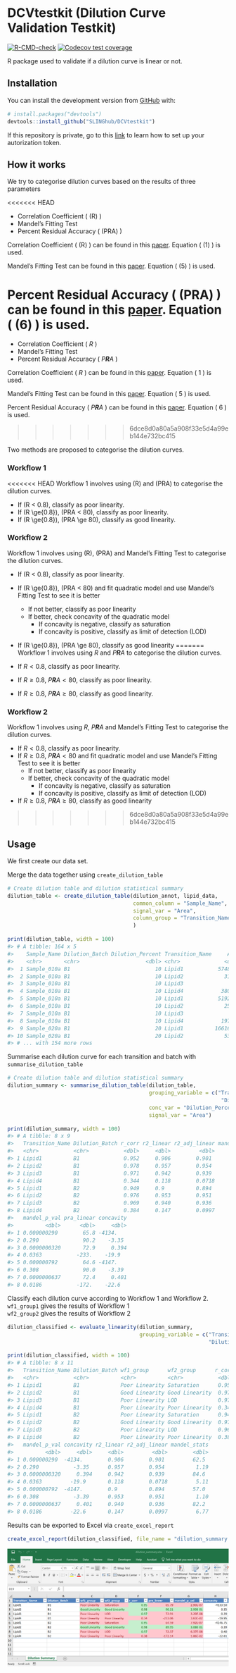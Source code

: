 
<!-- README.md is generated from README.Rmd. Please edit that file -->

# DCVtestkit (Dilution Curve Validation Testkit)

<!-- badges: start -->

[![R-CMD-check](https://github.com/SLINGhub/DCVtestkit/workflows/R-CMD-check/badge.svg)](https://github.com/SLINGhub/DCVtestkit/actions)
[![Codecov test
coverage](https://codecov.io/gh/SLINGhub/DCVtestkit/branch/master/graph/badge.svg?token=RNlP8VlaL2)](https://codecov.io/gh/SLINGhub/DCVtestkit)
<!-- badges: end -->

R package used to validate if a dilution curve is linear or not.

## Installation

You can install the development version from
[GitHub](https://github.com/) with:

``` r
# install.packages("devtools")
devtools::install_github("SLINGhub/DCVtestkit")
```

If this repository is private, go to this
[link](https://maurolepore.netlify.app/2017/12/06/2017-12-06-best-prectice-for-installing-packages-from-private-repos/)
to learn how to set up your autorization token.

## How it works

We try to categorise dilution curves based on the results of three
parameters

<<<<<<< HEAD
  - Correlation Coefficient ( \(R\) )
  - Mandel’s Fitting Test  
  - Percent Residual Accuracy ( \(PRA\) )

Correlation Coefficient ( \(R\) ) can be found in this
[paper](https://link.springer.com/article/10.1007/s00769-002-0487-6).
Equation ( \(1\) ) is used.

Mandel’s Fitting Test can be found in this
[paper](https://pubs.rsc.org/en/content/articlelanding/2013/ay/c2ay26400e#!divAbstract).
Equation ( \(5\) ) is used.

Percent Residual Accuracy ( \(PRA\) ) can be found in this
[paper](https://www.sciencedirect.com/science/article/abs/pii/S0039914018307549).
Equation ( \(6\) ) is used.
=======
-   Correlation Coefficient ( *R* )
-   Mandel’s Fitting Test  
-   Percent Residual Accuracy ( *P**R**A* )

Correlation Coefficient ( *R* ) can be found in this
[paper](https://link.springer.com/article/10.1007/s00769-002-0487-6).
Equation ( 1 ) is used.

Mandel’s Fitting Test can be found in this
[paper](https://pubs.rsc.org/en/content/articlelanding/2013/ay/c2ay26400e#!divAbstract).
Equation ( 5 ) is used.

Percent Residual Accuracy ( *P**R**A* ) can be found in this
[paper](https://www.sciencedirect.com/science/article/abs/pii/S0039914018307549).
Equation ( 6 ) is used.
>>>>>>> 6dce8d0a80a5a908f33e5d4a99eb144e732bc415

Two methods are proposed to categorise the dilution curves.

### Workflow 1

<<<<<<< HEAD
Workflow 1 involves using \(R\) and \(PRA\) to categorise the dilution
curves.

  - If \(R < 0.8\), classify as poor linearity.  
  - If \(R \ge{0.8}\), \(PRA < 80\), classify as poor linearity.  
  - If \(R \ge{0.8}\), \(PRA \ge 80\), classify as good linearity.

### Workflow 2

Workflow 1 involves using \(R\), \(PRA\) and Mandel’s Fitting Test to
categorise the dilution curves.

  - If \(R < 0.8\), classify as poor linearity.
  - If \(R \ge{0.8}\), \(PRA < 80\) and fit quadratic model and use
    Mandel’s Fitting Test to see it is better
      - If not better, classify as poor linearity
      - If better, check concavity of the quadratic model
          - If concavity is negative, classify as saturation
          - If concavity is positive, classify as limit of detection
            (LOD)
  - If \(R \ge{0.8}\), \(PRA \ge 80\), classify as good linearity
=======
Workflow 1 involves using *R* and *P**R**A* to categorise the dilution
curves.

-   If *R* &lt; 0.8, classify as poor linearity.  
-   If *R* ≥ 0.8, *P**R**A* &lt; 80, classify as poor linearity.  
-   If *R* ≥ 0.8, *P**R**A* ≥ 80, classify as good linearity.

### Workflow 2

Workflow 1 involves using *R*, *P**R**A* and Mandel’s Fitting Test to
categorise the dilution curves.

-   If *R* &lt; 0.8, classify as poor linearity.
-   If *R* ≥ 0.8, *P**R**A* &lt; 80 and fit quadratic model and use
    Mandel’s Fitting Test to see it is better
    -   If not better, classify as poor linearity
    -   If better, check concavity of the quadratic model
        -   If concavity is negative, classify as saturation
        -   If concavity is positive, classify as limit of detection
            (LOD)
-   If *R* ≥ 0.8, *P**R**A* ≥ 80, classify as good linearity
>>>>>>> 6dce8d0a80a5a908f33e5d4a99eb144e732bc415

## Usage

We first create our data set.

Merge the data together using `create_dilution_table`

``` r
# Create dilution table and dilution statistical summary
dilution_table <- create_dilution_table(dilution_annot, lipid_data,
                                        common_column = "Sample_Name",
                                        signal_var = "Area",
                                        column_group = "Transition_Name"
                                        )
```

``` r
print(dilution_table, width = 100)
#> # A tibble: 164 x 5
#>    Sample_Name Dilution_Batch Dilution_Percent Transition_Name     Area
#>    <chr>       <chr>                     <dbl> <chr>              <dbl>
#>  1 Sample_010a B1                           10 Lipid1           5748124
#>  2 Sample_010a B1                           10 Lipid2             31538
#>  3 Sample_010a B1                           10 Lipid3               544
#>  4 Sample_010a B1                           10 Lipid4            380519
#>  5 Sample_010a B1                           10 Lipid1           5192648
#>  6 Sample_010a B1                           10 Lipid2             25463
#>  7 Sample_010a B1                           10 Lipid3               500
#>  8 Sample_010a B1                           10 Lipid4            197417
#>  9 Sample_020a B1                           20 Lipid1          16616414
#> 10 Sample_020a B1                           20 Lipid2             53709
#> # ... with 154 more rows
```

Summarise each dilution curve for each transition and batch with
`summarise_dilution_table`

``` r
# Create dilution table and dilution statistical summary
dilution_summary <- summarise_dilution_table(dilution_table,
                                             grouping_variable = c("Transition_Name",
                                                                    "Dilution_Batch"),
                                             conc_var = "Dilution_Percent",
                                             signal_var = "Area")
```

``` r
print(dilution_summary, width = 100)
#> # A tibble: 8 x 9
#>   Transition_Name Dilution_Batch r_corr r2_linear r2_adj_linear mandel_stats
#>   <chr>           <chr>           <dbl>     <dbl>         <dbl>        <dbl>
#> 1 Lipid1          B1              0.952     0.906        0.901         62.5 
#> 2 Lipid2          B1              0.978     0.957        0.954          1.19
#> 3 Lipid3          B1              0.971     0.942        0.939         84.6 
#> 4 Lipid4          B1              0.344     0.118        0.0718         5.11
#> 5 Lipid1          B2              0.949     0.9          0.894         57.0 
#> 6 Lipid2          B2              0.976     0.953        0.951          1.10
#> 7 Lipid3          B2              0.969     0.940        0.936         82.2 
#> 8 Lipid4          B2              0.384     0.147        0.0997         6.77
#>   mandel_p_val pra_linear concavity
#>          <dbl>      <dbl>     <dbl>
#> 1 0.000000290        65.8 -4134.   
#> 2 0.290              90.2    -3.35 
#> 3 0.0000000320       72.9     0.394
#> 4 0.0363           -233.    -19.9  
#> 5 0.000000792        64.6 -4147.   
#> 6 0.308              90.0    -3.39 
#> 7 0.0000000637       72.4     0.401
#> 8 0.0186           -172.    -22.6
```

Classify each dilution curve according to Workflow 1 and Workflow 2.  
`wf1_group1` gives the results of Workflow 1  
`wf2_group2` gives the results of Workflow 2

``` r
dilution_classified <- evaluate_linearity(dilution_summary,
                                          grouping_variable = c("Transition_Name",
                                                                "Dilution_Batch"))
```

``` r
print(dilution_classified, width = 100)
#> # A tibble: 8 x 11
#>   Transition_Name Dilution_Batch wf1_group      wf2_group      r_corr pra_linear
#>   <chr>           <chr>          <chr>          <chr>           <dbl>      <dbl>
#> 1 Lipid1          B1             Poor Linearity Saturation      0.952       65.8
#> 2 Lipid2          B1             Good Linearity Good Linearity  0.978       90.2
#> 3 Lipid3          B1             Poor Linearity LOD             0.971       72.9
#> 4 Lipid4          B1             Poor Linearity Poor Linearity  0.344     -233. 
#> 5 Lipid1          B2             Poor Linearity Saturation      0.949       64.6
#> 6 Lipid2          B2             Good Linearity Good Linearity  0.976       90.0
#> 7 Lipid3          B2             Poor Linearity LOD             0.969       72.4
#> 8 Lipid4          B2             Poor Linearity Poor Linearity  0.384     -172. 
#>   mandel_p_val concavity r2_linear r2_adj_linear mandel_stats
#>          <dbl>     <dbl>     <dbl>         <dbl>        <dbl>
#> 1 0.000000290  -4134.        0.906        0.901         62.5 
#> 2 0.290           -3.35      0.957        0.954          1.19
#> 3 0.0000000320     0.394     0.942        0.939         84.6 
#> 4 0.0363         -19.9       0.118        0.0718         5.11
#> 5 0.000000792  -4147.        0.9          0.894         57.0 
#> 6 0.308           -3.39      0.953        0.951          1.10
#> 7 0.0000000637     0.401     0.940        0.936         82.2 
#> 8 0.0186         -22.6       0.147        0.0997         6.77
```

Results can be exported to Excel via `create_excel_report`

``` r
create_excel_report(dilution_classified, file_name = "dilution_summary.xlsx")
```

![Excel Report](man/figures/README-ExcelResults.png)
